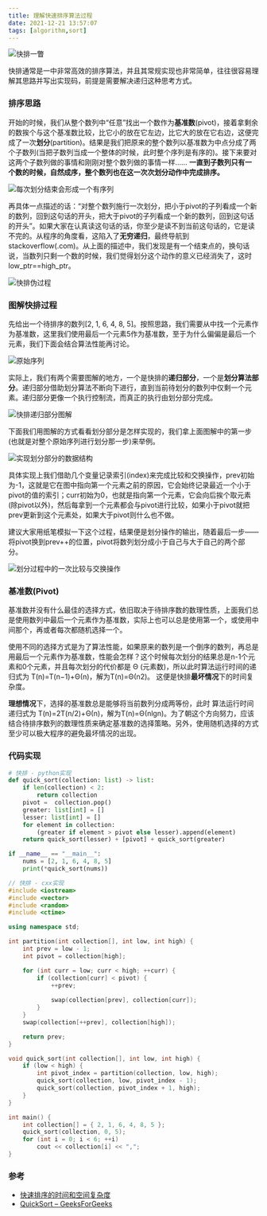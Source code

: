 ```yaml
---
title: 理解快速排序算法过程
date: 2021-12-21 13:57:07
tags: [algorithm,sort]
---
```

![快排一瞥](https://pic.imgdb.cn/item/61c16f622ab3f51d916cf3f3.png)

快排通常是一中非常高效的排序算法，并且其常规实现也非常简单，往往很容易理解其思路并写出实现码，前提是需要解决递归这种思考方式。

### 排序思路
开始的时候，我们从整个数列中“任意”找出一个数作为**基准数**(pivot)，接着拿剩余的数挨个与这个基准数比较，比它小的放在它左边，比它大的放在它右边，这便完成了一次**划分**(partition)。结果是我们把原来的整个数列以基准数为中点分成了两个子数列(当把子数列当成一个整体的时候，此时整个序列是有序的)。接下来要对这两个子数列做的事情和刚刚对整个数列做的事情一样…… **一直到子数列只有一个数的时候，自然成序，整个数列也在这一次次划分动作中完成排序。**

![每次划分结束会形成一个有序列](https://pic.imgdb.cn/item/61c16f622ab3f51d916cf3f9.png)

再具体一点描述的话：“对整个数列施行一次划分，把小于pivot的子列看成一个新的数列，回到这句话的开头，把大于pivot的子列看成一个新的数列，回到这句话的开头”。如果大家在认真读这句话的话，你至少是读不到当前这句话的，它是读不完的。从程序的角度看，这陷入了**无穷递归**，最终导航到stackoverflow(.com)。从上面的描述中，我们发现是有一个结束点的，换句话说，当数列只剩一个数的时候，我们觉得划分这个动作的意义已经消失了，这时low_ptr==high_ptr。

![快排伪过程](https://pic.imgdb.cn/item/61c16f622ab3f51d916cf400.png)

### 图解快排过程
先给出一个待排序的数列[2, 1, 6, 4, 8, 5]。按照思路，我们需要从中找一个元素作为基准数，这里我们使用最后一个元素5作为基准数，至于为什么偏偏是最后一个元素，我们下面会结合算法性能再讨论。

![原始序列](https://pic.imgdb.cn/item/61c16f622ab3f51d916cf416.png)

实际上，我们有两个需要图解的地方，一个是快排的**递归部分**，一个是**划分算法部分**。递归部分借助划分算法不断向下进行，直到当前待划分的数列中仅剩一个元素。递归部分更像一个执行控制流，而真正的执行由划分部分完成。

![快排递归部分图解](https://pic.imgdb.cn/item/61c16f622ab3f51d916cf40d.png)

下面我们用图解的方式看看划分部分是怎样实现的，我们拿上面图解中的第一步(也就是对整个原始序列进行划分那一步)来举例。

![实现划分部分的数据结构](https://pic.imgdb.cn/item/61c16f672ab3f51d916cfbce.png)

具体实现上我们借助几个变量记录索引(index)来完成比较和交换操作，prev初始为-1，这就是它在图中指向第一个元素之前的原因，它会始终记录最近一个小于pivot的值的索引；curr初始为0，也就是指向第一个元素，它会向后挨个取元素(除pivot以外)，然后每拿到一个元素都会与pivot进行比较，如果小于pivot就把prev更新到这个元素处，如果大于pivot则什么也不做。

建议大家用纸笔模拟一下这个过程，结果便是划分操作的输出，随着最后一步——将pivot换到prev++的位置，pivot将数列划分成小于自己与大于自己的两个部分。

![划分过程中的一次比较与交换操作](https://pic.imgdb.cn/item/61c16f672ab3f51d916cfbd9.png)

### 基准数(Pivot)
基准数并没有什么最佳的选择方式，依旧取决于待排序数的数理性质，上面我们总是使用数列中最后一个元素作为基准数，实际上也可以总是使用第一个，或使用中间那个，再或者每次都随机选择一个。

使用不同的选择方式是为了算法性能，如果原来的数列是一个倒序的数列，再总是用最后一个元素作为基准数，性能会怎样？这个时候每次划分的结果总是n-1个元素和0个元素，并且每次划分的代价都是 Θ (元素数)，所以此时算法运行时间的递归式为 T(n)=T(n−1)+Θ(n)，解为T(n)=Θ(n2)。 这便是快排**最坏情况**下的时间复杂度。

**理想情况**下，选择的基准数总是能够将当前数列分成两等份，此时 算法运行时间递归式为 T(n)=2T(n/2)+Θ(n)，解为T(n)=Θ(nlgn)。为了朝这个方向努力，应该结合待排序数列的数理性质来确定基准数的选择策略。另外，使用随机选择的方式至少可以极大程序的避免最坏情况的出现。

### 代码实现
```python
# 快排 - python实现
def quick_sort(collection: list) -> list:
    if len(collection) < 2:
        return collection
    pivot =  collection.pop()
    greater: list[int] = []
    lesser: list[int] = []
    for element in collection:
        (greater if element > pivot else lesser).append(element)
    return quick_sort(lesser) + [pivot] + quick_sort(greater)

if __name__ == "__main__":
    nums = [2, 1, 6, 4, 8, 5]
    print(*quick_sort(nums))
```
```cpp
// 快排 - cxx实现
#include <iostream>
#include <vector>
#include <random>
#include <ctime>

using namespace std;

int partition(int collection[], int low, int high) {
	int prev = low - 1;
	int pivot = collection[high];

	for (int curr = low; curr < high; ++curr) {
		if (collection[curr] < pivot) {
			++prev;
			
			swap(collection[prev], collection[curr]);
		}
	}
	swap(collection[++prev], collection[high]);

	return prev;
}

void quick_sort(int collection[], int low, int high) {
	if (low < high) {
		int pivot_index = partition(collection, low, high);
		quick_sort(collection, low, pivot_index - 1);
		quick_sort(collection, pivot_index + 1, high);
	}
}

int main() {
	int collection[] = { 2, 1, 6, 4, 8, 5 };
	quick_sort(collection, 0, 5);
	for (int i = 0; i < 6; ++i)
		cout << collection[i] << ",";
}
```
### 参考

- [快速排序的时间和空间复杂度](https://harttle.land/2015/09/27/quick-sort.html)
- [QuickSort – GeeksForGeeks](https://www.geeksforgeeks.org/quick-sort/)
